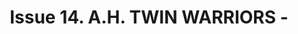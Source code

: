 ---
layout: product
title: "Issue 14. A.H. TWIN WARRIORS - "
price: "1300" 
desc: "Časopis"
img_path: "/assets/img/AK2929.webp"
brand: "AK"
available: false
special_offer: false
new: false
soon: false
cat: "090000"
subcat: "090200"
subsubcat: "090202"
sifra: "AK2929"
popular: false
---